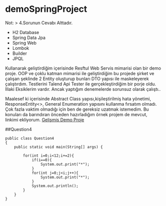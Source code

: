 # demoSpringProject

Not: > 4.Sorunun Cevabı Alttadır.

- H2 Database
- Spring Data Jpa
- Spring Web
- Lombok
- Builder
- JPQL

Kullanarak geliştirdiğim içerisinde Resftul Web Servis mimarisi olan bir demo proje. 
OOP ve çoklu katman mimarisi ile geliştirdiğim bu projede şirket ve çalışan şeklinde 2 Entity oluşturup bunları DTO yapısı ile maskeleyerek çalıştırdım.
Testlerini Talend Api Tester ile gerçekleştirdiğim bir porje oldu. İllaki Eksiklerim vardır. Ancak yaptığım denemelerde sorunsuz olarak çalıştı..

Maalesef ki içerisinde Abstract Class yapısı,kişileştirilmiş hata yönetimi, ResponseEntity<>, General Enumeration yapısını kullanma fırsatım olmadı. 
Çok fazla vaktim olmadığı için ben de gereksiz uzatmak istemedim. Bu konuları da barındıran önceden hazırladığım örnek projem de mevcut, linkimi ekliyorum.
[Gelişmis Demo Proje](https://github.com/mesutcalim/CRM-LITE/tree/pair8/crm-lite/src/main/java/com/etiya/crmlite/entities)

##Question4
```
public class Question4
{
    public static void main(String[] args) {

        for(int i=0;i<12;i+=2){
            if(i==0){
                System.out.print("*");
            }
            for(int j=0;j<i;j++){
                System.out.print("*");
            }
            System.out.println();
        }
    }
}
```
